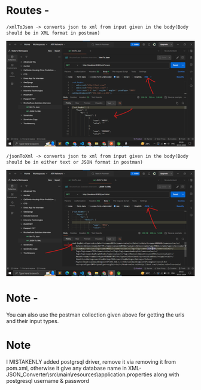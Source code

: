 # Routes -

```
/xmlToJson -> converts json to xml from input given in the body(Body should be in XML format in postman)

```

<img src="./Screenshots/ss1.png" alt="xmlToJson postman" >

```
/jsonToXml -> converts json to xml from input given in the body(Body should be in either text or JSON format in postman)
```

<img src="./Screenshots/ss2.png" alt="jsonToXml postman" >

# Note -

You can also use the postman collection given above for getting the urls and their input types.

# Note

I MISTAKENLY added postgrsql driver, remove it via removing it from pom.xml, otherwise it give any database name in XML-JSON_Converter\src\main\resources\application.properties
along with postgresql username & password
